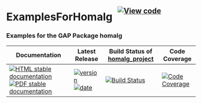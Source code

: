 <!-- BEGIN HEADER -->
# ExamplesForHomalg&ensp;<sup><sup>[![View code][code-img]][code-url]</sup></sup>

### Examples for the GAP Package homalg

| Documentation | Latest Release | Build Status of [homalg_project](/../../) | Code Coverage |
| ------------- | -------------- | ------------ | ------------- |
| [![HTML stable documentation][html-img]][html-url] [![PDF stable documentation][pdf-img]][pdf-url] | [![version][version-img]][version-url] [![date][date-img]][date-url] | [![Build Status][tests-img]][tests-url] | [![Code Coverage][codecov-img]][codecov-url] |

<!-- END HEADER -->
<!-- BEGIN FOOTER -->
[html-img]: https://img.shields.io/badge/🔗%20HTML-stable-blue.svg
[html-url]: https://homalg-project.github.io/homalg_project/ExamplesForHomalg/doc/chap0_mj.html

[pdf-img]: https://img.shields.io/badge/🔗%20PDF-stable-blue.svg
[pdf-url]: https://homalg-project.github.io/homalg_project/ExamplesForHomalg/download_pdf.html

[version-img]: https://img.shields.io/endpoint?url=https://homalg-project.github.io/homalg_project/ExamplesForHomalg/badge_version.json&label=🔗%20version&color=yellow
[version-url]: https://homalg-project.github.io/homalg_project/ExamplesForHomalg/view_release.html

[date-img]: https://img.shields.io/endpoint?url=https://homalg-project.github.io/homalg_project/ExamplesForHomalg/badge_date.json&label=🔗%20released%20on&color=yellow
[date-url]: https://homalg-project.github.io/homalg_project/ExamplesForHomalg/view_release.html

[tests-img]: https://github.com/homalg-project/homalg_project/actions/workflows/Tests.yml/badge.svg?branch=master
[tests-url]: https://github.com/homalg-project/homalg_project/actions/workflows/Tests.yml?query=branch%3Amaster

[codecov-img]: https://codecov.io/gh/homalg-project/homalg_project/branch/master/graph/badge.svg?flag=ExamplesForHomalg
[codecov-url]: https://codecov.io/gh/homalg-project/homalg_project/tree/master/ExamplesForHomalg

[code-img]: https://img.shields.io/badge/-View%20code-blue?logo=github
[code-url]: https://github.com/homalg-project/homalg_project/tree/master/ExamplesForHomalg#top
<!-- END FOOTER -->
